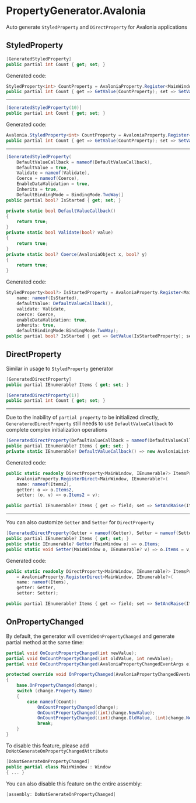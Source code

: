 # PropertyGenerator.Avalonia

Auto generate `StyledProperty` and `DirectProperty` for Avalonia applications

## StyledProperty

```csharp
[GeneratedStyledProperty]
public partial int Count { get; set; }
```

Generated code:

```csharp
StyledProperty<int> CountProperty = AvaloniaProperty.Register<MainWindow, int>(name: nameof(Count));
public partial int Count { get => GetValue(CountProperty); set => SetValue(CountProperty, value); }
```

***

```csharp
[GeneratedStyledProperty(10)]
public partial int Count { get; set; }
```

Generated code:

```csharp
Avalonia.StyledProperty<int> CountProperty = AvaloniaProperty.Register<MainWindow, int>(name: nameof(Count), defaultValue: 10);
public partial int Count { get => GetValue(CountProperty); set => SetValue(CountProperty, value); }
```

***

```csharp
[GeneratedStyledProperty(
    DefaultValueCallback = nameof(DefaultValueCallback),
    DefaultValue = true,
    Validate = nameof(Validate),
    Coerce = nameof(Coerce),
    EnableDataValidation = true,
    Inherits = true,
    DefaultBindingMode = BindingMode.TwoWay)]
public partial bool? IsStarted { get; set; }

private static bool DefaultValueCallback()
{
    return true;
}
private static bool Validate(bool? value)
{
    return true;
}
private static bool? Coerce(AvaloniaObject x, bool? y)
{
    return true;
}
```

Generated code:

```csharp
StyledProperty<bool?> IsStartedProperty = AvaloniaProperty.Register<MainWindow, bool?>(
	name: nameof(IsStarted), 
	defaultValue: DefaultValueCallback(), 
	validate: Validate,
	coerce: Coerce, 
	enableDataValidation: true,
	inherits: true, 
	defaultBindingMode:BindingMode.TwoWay);
public partial bool? IsStarted { get => GetValue(IsStartedProperty); set => SetValue(IsStartedProperty, value); }
```

## DirectProperty

Similar in usage to `StyledProperty` generator

```csharp
[GeneratedDirectProperty]
public partial IEnumerable? Items { get; set; }
```
```csharp
[GeneratedDirectProperty(1)]
public partial int Count { get; set; }
```
***

Due to the inability of `partial property` to be initialized directly, `GenerateredDirectProperty` still needs to use `DefaultValueCallback` to complete complex initialization operations

```csharp
[GeneratedDirectProperty(DefaultValueCallback = nameof(DefaultValueCallback))]
public partial IEnumerable? Items { get; set; }
private static IEnumerable? DefaultValueCallback() => new AvaloniaList<AvaloniaObject>();
```

Generated code:

```csharp
public static readonly DirectProperty<MainWindow, IEnumerable?> ItemsProperty =
    AvaloniaProperty.RegisterDirect<MainWindow, IEnumerable?>(
    name: nameof(Items2), 
    getter: o => o.Items2, 
    setter: (o, v) => o.Items2 = v);

public partial IEnumerable? Items { get => field; set => SetAndRaise(ItemsProperty, ref field, value); } = DefaultValueCallback();
```

***

You can also customize `Getter` and `Setter` for `DirectProperty`

```csharp
[GeneratedDirectProperty(Getter = nameof(Getter), Setter = nameof(Setter))]
public partial IEnumerable? Items { get; set; }
public static IEnumerable? Getter(MainWindow o) => o.Items;
public static void Setter(MainWindow o, IEnumerable? v) => o.Items = v;
```

Generated code:

```csharp
public static readonly DirectProperty<MainWindow, IEnumerable?> ItemsProperty
    = AvaloniaProperty.RegisterDirect<MainWindow, IEnumerable?>(
    name: nameof(Items),
    getter: Getter, 
    setter: Setter);

public partial IEnumerable? Items { get => field; set => SetAndRaise(ItemsProperty, ref field, value); }
```

## OnPropertyChanged

By default, the generator will override`OnPropertyChanged` and generate partial method at the same time:

```csharp
partial void OnCountPropertyChanged(int newValue);
partial void OnCountPropertyChanged(int oldValue, int newValue);
partial void OnCountPropertyChanged(AvaloniaPropertyChangedEventArgs e);

protected override void OnPropertyChanged(AvaloniaPropertyChangedEventArgs change)
{
    base.OnPropertyChanged(change);
    switch (change.Property.Name)
    {
        case nameof(Count):
            OnCountPropertyChanged(change);
            OnCountPropertyChanged((int)change.NewValue);
            OnCountPropertyChanged((int)change.OldValue, (int)change.NewValue);
            break;
    }
}
```

To disable this feature, please add `DoNotGenerateOnPropertyChangedAttribute`

```csharp
[DoNotGenerateOnPropertyChanged]
public partial class MainWindow : Window
{ ... }
```

You can also disable this feature on the entire assembly:

```csharp
[assembly: DoNotGenerateOnPropertyChanged]
```
